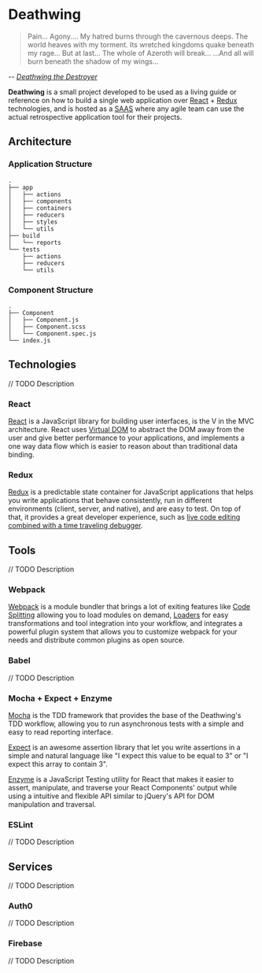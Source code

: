 # Deathwing

> Pain... Agony.... My hatred burns through the cavernous deeps. The world heaves with my torment. Its wretched kingdoms quake beneath my rage... But at last... The whole of Azeroth will break... ...And all will burn beneath the shadow of my wings...

-- *[Deathwing the Destroyer](http://wowwiki.wikia.com/wiki/Deathwing)*

**Deathwing** is a small project developed to be used as a living guide or reference on how to build a single web application over [React](https://facebook.github.io/react/) + [Redux](http://redux.js.org/) technologies, and is hosted as a [SAAS](https://en.wikipedia.org/wiki/Software_as_a_service) where any agile team can use the actual retrospective application tool for their projects.

## Architecture

### Application Structure
    .
    ├── app
    │   ├── actions
    │   ├── components
    │   ├── containers
    │   ├── reducers
    │   ├── styles
    │   └── utils
    ├── build
    │   └── reports
    └── tests
        ├── actions
        ├── reducers
        └── utils

### Component Structure
    .
    ├── Component
    │   ├── Component.js
    │   ├── Component.scss
    │   └── Component.spec.js
    └── index.js

## Technologies
// TODO Description

### React
[React](https://facebook.github.io/react/) is a JavaScript library for building user interfaces, is the V in the MVC architecture. React uses [Virtual DOM](https://facebook.github.io/react/docs/glossary.html) to abstract the DOM away from the user and give better performance to your applications, and implements a one way data flow which is easier to reason about than traditional data binding.

### Redux
[Redux](https://github.com/reactjs/redux) is a predictable state container for JavaScript applications that helps you write applications that behave consistently, run in different environments (client, server, and native), and are easy to test. On top of that, it provides a great developer experience, such as [live code editing combined with a time traveling debugger](https://github.com/gaearon/redux-devtools).

## Tools
// TODO Description

### Webpack
[Webpack](https://webpack.github.io/) is a module bundler that brings a lot of exiting features like [Code Splitting](http://webpack.github.io/docs/code-splitting.html) allowing you to load modules on demand, [Loaders](http://webpack.github.io/docs/loaders.html) for easy transformations and tool integration into your workflow, and integrates a powerful plugin system that allows you to customize webpack for your needs and distribute common plugins as open source.

### Babel
// TODO Description

### Mocha + Expect + Enzyme
[Mocha](https://mochajs.org/) is the TDD framework that provides the base of the Deathwing's TDD workflow, allowing you to run asynchronous tests with a simple and easy to read reporting interface.

[Expect](https://github.com/mjackson/expect) is an awesome assertion library that let you write assertions in a simple and natural language like "I expect this value to be equal to 3" or "I expect this array to contain 3".

[Enzyme](https://github.com/airbnb/enzyme) is a JavaScript Testing utility for React that makes it easier to assert, manipulate, and traverse your React Components' output while using a intuitive and flexible API similar to jQuery's API for DOM manipulation and traversal.

### ESLint
// TODO Description

## Services
// TODO Description

### Auth0
// TODO Description

### Firebase
// TODO Description
